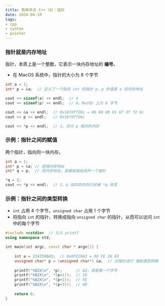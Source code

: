 ```yaml
---
title: 简单学点 C++（4）：指针
date: 2024-04-10
tags:
- cpp
- syntax
- pointer
---
```


### 指针就是内存地址

指针，本质上是一个整数，它表示一块内存地址的 **编号**。
- 在 MacOS 系统中，指针的大小为 8 个字节

```cpp
int a = 1;
int* p = &a;  // 定义了一个指向 int 的指针 p，p 的值是 a 的内存地址

cout << sizeof(a) << endl;  // 4
cout << sizeof(p) << endl;  // 8，MacOS 上为 8 字节

cout << &a << endl;  // 0x16fdff26c = 00 00 00 01 6f df f2 6c
cout << p << endl;   // 0x16fdff26c

cout << *p << endl;  // 1，访问 p 指向的内存
```

### 示例：指针之间的赋值

两个指针，指向同一块内存。

```cpp
int a = 1;
int* p = &a; // 获得内存地址
int* q = p;  // 将内存地址，直接赋值给另外一个指针

*q = 2;
cout << *p << endl;  // 2，p 指向的内存已经被 *q 改变
```

### 示例：指针之间的类型转换

- `int` 占用 4 个字节，`unsigned char` 占用 1 个字节
- 将指向 `int` 的指针，转换成指向 `unsigned char` 的指针，从而可以访问 `int` 中的每个字节

```cpp
#include <cstdio>  // 引入 printf
using namespace std;

int main(int argc, const char * argv[]) {
    
    int a = 234759843;  // 0xDFE26A3 = 0D FE 26 A3
    unsigned char* p = (unsigned char*) &a;  // 对指针进行 强制类型转换
    
    printf("%02X\n", *p);      // A3，末尾第一个字节
    printf("%02X\n", *(p+1));  // 26
    printf("%02X\n", *(p+2));  // FE
    printf("%02X\n", *(p+3));  // 0D
    
    return 0;
}
```